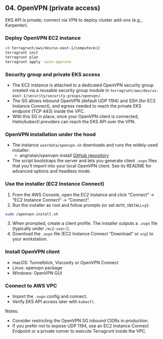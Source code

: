 ## 04. OpenVPN (private access)

EKS API is private; connect via VPN to deploy cluster add-ons (e.g., Karpenter).

### Deploy OpenVPN EC2 instance
```bash
cd terragrunt/aws/dev/us-east-1/compute/ec2
terragrunt init
terragrunt plan
terragrunt apply -auto-approve
```

### Security group and private EKS access
- The EC2 instance is attached to a dedicated OpenVPN security group created via a reusable security group module in `terragrunt/aws/dev/us-east-1/security/security-groups/openvpn/`.
- The SG allows inbound OpenVPN (default UDP 1194) and SSH (for EC2 Instance Connect), and egress needed to reach the private EKS endpoint (TCP 443) inside the VPC.
- With this SG in place, once your OpenVPN client is connected, Helm/kubectl providers can reach the EKS API over the VPN.

### OpenVPN installation under the hood
- The instance `userdata/openvpn.sh` downloads and runs the widely-used installer:
  - angristan/openvpn-install [GitHub repository](https://github.com/angristan/openvpn-install)
- The script bootstraps the server and lets you generate client `.ovpn` files that you’ll import into your local OpenVPN client. See its README for advanced options and headless mode.

### Use the installer (EC2 Instance Connect)
1) From the AWS Console, open the EC2 instance and click “Connect” → “EC2 Instance Connect” → “Connect”.
2) Run the installer as root and follow prompts (or set `AUTO_INSTALL=y`):
```bash
sudo /openvpn-install.sh
```
3) When prompted, create a client profile. The installer outputs a `.ovpn` file (typically under `/ec2-user/`).
4) Download the `.ovpn` file (EC2 Instance Connect “Download” or `scp`) to your workstation.

### Install OpenVPN client
- macOS: Tunnelblick, Viscosity or OpenVPN Connect
- Linux: openvpn package
- Windows: OpenVPN GUI

### Connect to AWS VPC
- Import the `.ovpn` config and connect.
- Verify EKS API access later with `kubectl`.

Notes:
- Consider restricting the OpenVPN SG inbound CIDRs in production.
- If you prefer not to expose UDP 1194, use an EC2 Instance Connect Endpoint or a private runner to execute Terragrunt inside the VPC.
